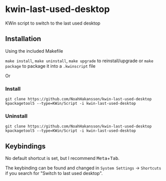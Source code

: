 # kwin-last-used-desktop

KWin script to switch to the last used desktop

## Installation

Using the included Makefile

`make install`, `make uninstall`, `make upgrade` to reinstall/upgrade or `make package` to package it into a `.kwinscript` file

Or

### Install

```
git clone https://github.com/NoahHakansson/kwin-last-used-desktop
kpackagetool5 --type=KWin/Script -i kwin-last-used-desktop
```

### Uninstall

```
git clone https://github.com/NoahHakansson/kwin-last-used-desktop
kpackagetool5 --type=KWin/Script -i kwin-last-used-desktop
```

## Keybindings

No default shortcut is set, but I recommend <kbd>Meta</kbd>+<kbd>Tab</kbd>.

The keybinding can be found and changed in `System Settings` -> `Shortcuts` if you search for "Switch to last used desktop".

